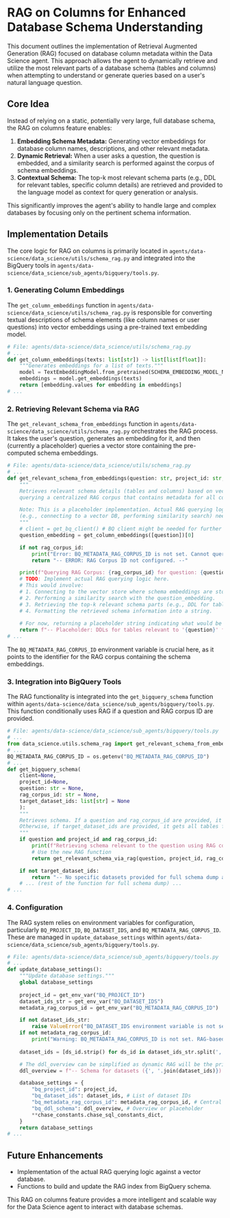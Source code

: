 # RAG on Columns for Enhanced Database Schema Understanding

This document outlines the implementation of Retrieval Augmented Generation (RAG) focused on database column metadata within the Data Science agent. This approach allows the agent to dynamically retrieve and utilize the most relevant parts of a database schema (tables and columns) when attempting to understand or generate queries based on a user's natural language question.

## Core Idea

Instead of relying on a static, potentially very large, full database schema, the RAG on columns feature enables:
1.  **Embedding Schema Metadata:** Generating vector embeddings for database column names, descriptions, and other relevant metadata.
2.  **Dynamic Retrieval:** When a user asks a question, the question is embedded, and a similarity search is performed against the corpus of schema embeddings.
3.  **Contextual Schema:** The top-k most relevant schema parts (e.g., DDL for relevant tables, specific column details) are retrieved and provided to the language model as context for query generation or analysis.

This significantly improves the agent's ability to handle large and complex databases by focusing only on the pertinent schema information.

## Implementation Details

The core logic for RAG on columns is primarily located in `agents/data-science/data_science/utils/schema_rag.py` and integrated into the BigQuery tools in `agents/data-science/data_science/sub_agents/bigquery/tools.py`.

### 1. Generating Column Embeddings

The `get_column_embeddings` function in `agents/data-science/data_science/utils/schema_rag.py` is responsible for converting textual descriptions of schema elements (like column names or user questions) into vector embeddings using a pre-trained text embedding model.

```python
# File: agents/data-science/data_science/utils/schema_rag.py
# ...
def get_column_embeddings(texts: list[str]) -> list[list[float]]:
    """Generates embeddings for a list of texts."""
    model = TextEmbeddingModel.from_pretrained(SCHEMA_EMBEDDING_MODEL_NAME)
    embeddings = model.get_embeddings(texts)
    return [embedding.values for embedding in embeddings]
# ...
```

### 2. Retrieving Relevant Schema via RAG

The `get_relevant_schema_from_embeddings` function in `agents/data-science/data_science/utils/schema_rag.py` orchestrates the RAG process. It takes the user's question, generates an embedding for it, and then (currently a placeholder) queries a vector store containing the pre-computed schema embeddings.

```python
# File: agents/data-science/data_science/utils/schema_rag.py
# ...
def get_relevant_schema_from_embeddings(question: str, project_id: str, rag_corpus_id: str) -> str:
    """
    Retrieves relevant schema details (tables and columns) based on vector similarity to the question,
    querying a centralized RAG corpus that contains metadata for all configured datasets.

    Note: This is a placeholder implementation. Actual RAG querying logic 
    (e.g., connecting to a vector DB, performing similarity search) needs to be implemented.
    """
    # client = get_bq_client() # BQ client might be needed for further schema details post-RAG.
    question_embedding = get_column_embeddings([question])[0]

    if not rag_corpus_id:
        print("Error: BQ_METADATA_RAG_CORPUS_ID is not set. Cannot query schema embeddings.")
        return "-- ERROR: RAG Corpus ID not configured. --"

    print(f"Querying RAG Corpus: {rag_corpus_id} for question: {question} using embeddings (Placeholder).")
    # TODO: Implement actual RAG querying logic here.
    # This would involve:
    # 1. Connecting to the vector store where schema embeddings are stored.
    # 2. Performing a similarity search with the question_embedding.
    # 3. Retrieving the top-k relevant schema parts (e.g., DDL for tables, column names/descriptions).
    # 4. Formatting the retrieved schema information into a string.
    
    # For now, returning a placeholder string indicating what would be done.
    return f"-- Placeholder: DDLs for tables relevant to '{question}' from RAG corpus '{rag_corpus_id}' would be listed here based on embedding search.\n"
# ...
```
The `BQ_METADATA_RAG_CORPUS_ID` environment variable is crucial here, as it points to the identifier for the RAG corpus containing the schema embeddings.

### 3. Integration into BigQuery Tools

The RAG functionality is integrated into the `get_bigquery_schema` function within `agents/data-science/data_science/sub_agents/bigquery/tools.py`. This function conditionally uses RAG if a question and RAG corpus ID are provided.

```python
# File: agents/data-science/data_science/sub_agents/bigquery/tools.py
# ...
from data_science.utils.schema_rag import get_relevant_schema_from_embeddings as get_relevant_schema_via_rag
# ...
BQ_METADATA_RAG_CORPUS_ID = os.getenv("BQ_METADATA_RAG_CORPUS_ID")
# ...
def get_bigquery_schema(
    client=None, 
    project_id=None, 
    question: str = None, 
    rag_corpus_id: str = None,
    target_dataset_ids: list[str] = None 
    ):
    """
    Retrieves schema. If a question and rag_corpus_id are provided, it uses RAG.
    Otherwise, if target_dataset_ids are provided, it gets all tables for those.
    """
    if question and project_id and rag_corpus_id:
        print(f"Retrieving schema relevant to the question using RAG corpus: {rag_corpus_id}...")
        # Use the new RAG function
        return get_relevant_schema_via_rag(question, project_id, rag_corpus_id)

    if not target_dataset_ids:
        return "-- No specific datasets provided for full schema dump and no question for RAG-based retrieval --\n"
    # ... (rest of the function for full schema dump) ...
# ...
```

### 4. Configuration

The RAG system relies on environment variables for configuration, particularly `BQ_PROJECT_ID`, `BQ_DATASET_IDS`, and `BQ_METADATA_RAG_CORPUS_ID`. These are managed in `update_database_settings` within `agents/data-science/data_science/sub_agents/bigquery/tools.py`.

```python
# File: agents/data-science/data_science/sub_agents/bigquery/tools.py
# ...
def update_database_settings():
    """Update database settings."""
    global database_settings
    
    project_id = get_env_var("BQ_PROJECT_ID")
    dataset_ids_str = get_env_var("BQ_DATASET_IDS")
    metadata_rag_corpus_id = get_env_var("BQ_METADATA_RAG_CORPUS_ID")

    if not dataset_ids_str:
        raise ValueError("BQ_DATASET_IDS environment variable is not set.")
    if not metadata_rag_corpus_id:
        print("Warning: BQ_METADATA_RAG_CORPUS_ID is not set. RAG-based schema retrieval will be limited.")
    
    dataset_ids = [ds_id.strip() for ds_id in dataset_ids_str.split(',')]

    # The ddl_overview can be simplified as dynamic RAG will be the primary source for question-specific schema
    ddl_overview = f"-- Schema for datasets ({', '.join(dataset_ids)}) is primarily retrieved dynamically via RAG from corpus: {metadata_rag_corpus_id} when a question is provided. Otherwise, full schema for targeted datasets is fetched. --\n"

    database_settings = {
        "bq_project_id": project_id,
        "bq_dataset_ids": dataset_ids, # List of dataset IDs
        "bq_metadata_rag_corpus_id": metadata_rag_corpus_id, # Central RAG corpus for schema
        "bq_ddl_schema": ddl_overview, # Overview or placeholder
        **chase_constants.chase_sql_constants_dict,
    }
    return database_settings
# ...
```

## Future Enhancements
-   Implementation of the actual RAG querying logic against a vector database.
-   Functions to build and update the RAG index from BigQuery schema.

This RAG on columns feature provides a more intelligent and scalable way for the Data Science agent to interact with database schemas.
